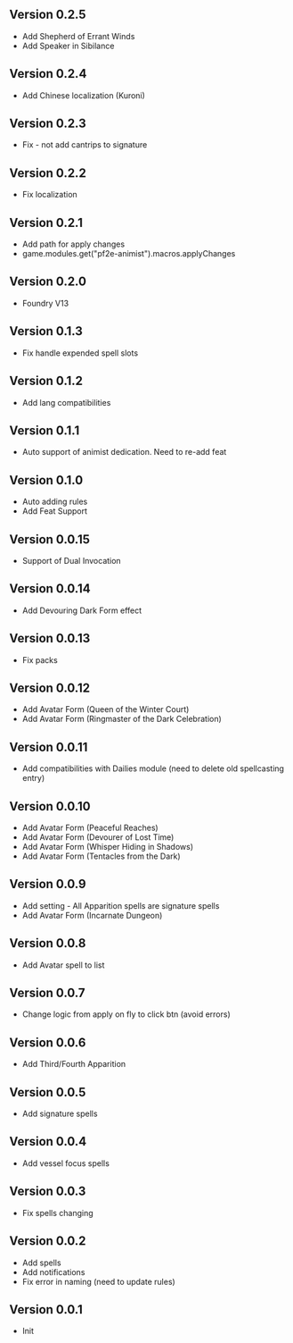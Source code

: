 ## Version 0.2.5
- Add Shepherd of Errant Winds
- Add Speaker in Sibilance

## Version 0.2.4
- Add Chinese localization (Kuroni)

## Version 0.2.3
- Fix - not add cantrips to signature

## Version 0.2.2
- Fix localization

## Version 0.2.1
- Add path for apply changes
- game.modules.get("pf2e-animist").macros.applyChanges

## Version 0.2.0
- Foundry V13

## Version 0.1.3
- Fix handle expended spell slots

## Version 0.1.2
- Add lang compatibilities

## Version 0.1.1
- Auto support of animist dedication. Need to re-add feat 

## Version 0.1.0
- Auto adding rules
- Add Feat Support

## Version 0.0.15
- Support of Dual Invocation

## Version 0.0.14
- Add Devouring Dark Form effect

## Version 0.0.13
- Fix packs 

## Version 0.0.12
- Add Avatar Form (Queen of the Winter Court)
- Add Avatar Form (Ringmaster of the Dark Celebration)
 
## Version 0.0.11
- Add compatibilities with Dailies module (need to delete old spellcasting entry)
 
## Version 0.0.10
- Add Avatar Form (Peaceful Reaches)
- Add Avatar Form (Devourer of Lost Time)
- Add Avatar Form (Whisper Hiding in Shadows)
- Add Avatar Form (Tentacles from the Dark)

## Version 0.0.9
- Add setting - All Apparition spells are signature spells
- Add Avatar Form (Incarnate Dungeon)

## Version 0.0.8
- Add Avatar spell to list

## Version 0.0.7
- Change logic from apply on fly to click btn (avoid errors)

## Version 0.0.6
- Add Third/Fourth Apparition

## Version 0.0.5
- Add signature spells

## Version 0.0.4
- Add vessel focus spells

## Version 0.0.3
- Fix spells changing

## Version 0.0.2
- Add spells
- Add notifications
- Fix error in naming (need to update rules)

## Version 0.0.1
- Init

